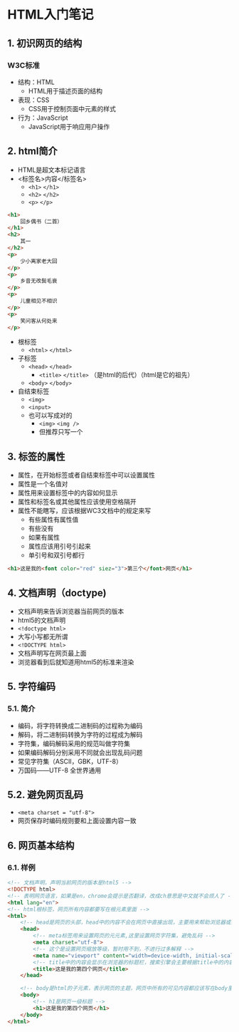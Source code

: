 # HTML入门笔记

## 1. 初识网页的结构

### W3C标准

- 结构：HTML
  - HTML用于描述页面的结构
- 表现：CSS
  - CSS用于控制页面中元素的样式
- 行为：JavaScript
  - JavaScript用于响应用户操作

## 2. html简介

- HTML是超文本标记语言
- <标签名>内容</标签名>
  - `<h1>` `</h1>`
  - `<h2>` `</h2>`
  - `<p>` `</p>`

```html
<h1>
    回乡偶书（二首）
</h1>
<h2>
    其一
</h2>
<p>
    少小离家老大回
</p>
<p>
   	乡音无改鬓毛衰
</p>
<p>
    儿童相见不相识
</p>
<p>
    笑问客从何处来
</p>
```

- 根标签
  - `<html>` `</html>`
- 子标签
  - `<head>` `</head>`
    - `<title>` `</title>` （是html的后代）（html是它的祖先）
  - `<body>` `</body>`
- 自结束标签
  - `<img>`
  - `<input>`
  - 也可以写成对的
    - `<img>` `<img />`
    - 但推荐只写一个

## 3. 标签的属性

- 属性，在开始标签或者自结束标签中可以设置属性
- 属性是一个名值对
- 属性用来设置标签中的内容如何显示
- 属性和标签名或其他属性应该使用空格隔开
- 属性不能瞎写，应该根据WC3文档中的规定来写
  - 有些属性有属性值
  - 有些没有
  - 如果有属性
  - 属性应该用引号引起来
  - 单引号和双引号都行

```html
<h1>这是我的<font color="red" siez="3">第三个</font>网页</h1>
```



## 4. 文档声明（doctype)

- 文档声明来告诉浏览器当前网页的版本
- html5的文档声明
- `<!doctype html>`
- 大写小写都无所谓
- `<!DOCTYPE html>`
- 文档声明写在网页最上面
- 浏览器看到后就知道用html5的标准来渲染



## 5. 字符编码

### 5.1. 简介

- 编码，将字符转换成二进制码的过程称为编码
- 解码，将二进制码转换为字符的过程成为解码
- 字符集，编码解码采用的规范叫做字符集
- 如果编码解码分别采用不同就会出现乱码问题
- 常见字符集（ASCII，GBK，UTF-8）
- 万国码——UTF-8 全世界通用

## 5.2. 避免网页乱码

- `<meta charset = "utf-8">`
- 网页保存时编码规则要和上面设置内容一致



## 6. 网页基本结构

### 6.1. 样例

```html
<!-- 文档声明，声明当前网页的版本是html5 -->
<!DOCTYPE html>
<!-- 表明网页语言，如果是en，chrome会提示是否翻译，改成ch意思是中文就不会烦人了 -->
<html lang="en"> 
<!-- html根标签，网页所有内容都要写在根元素里面 -->
<html>
    <!-- head是网页的头部，head中的内容不会在网页中直接出现，主要用来帮助浏览器或搜索引擎来解析网页 -->
    <head>
        <!-- meta标签用来设置网页的元元素,这里设置网页字符集，避免乱码 -->
        <meta charset="utf-8">
        <!-- 这个是设置网页缩放等级，暂时用不到，不进行过多解释 -->
        <meta name="viewport" content="width=device-width, initial-scale=1.0">
        <!-- title中的内容会显示在浏览器的标题栏，搜索引擎会主要根据title中的内容来判断网页的主要内容 -->
        <title>这是我的第四个网页</title>
    </head>

    <!-- body是html的子元素，表示网页的主题，网页中所有的可见内容都应该写在body里 -->
    <body>
        <!-- h1是网页一级标题 -->
        <h1>这是我的第四个网页</h1>
    </body>
</html>
```










